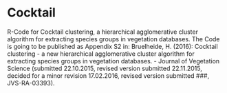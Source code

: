 # Cocktail
R-Code for Cocktail clustering, a hierarchical agglomerative cluster algorithm for extracting species groups in vegetation databases.
The Code is going to be published as Appendix S2 in:
Bruelheide, H. (2016): Cocktail clustering - a new hierarchical agglomerative cluster algorithm for extracting species groups in vegetation databases. - Journal of Vegetation Science (submitted 22.10.2015, revised version submitted 22.11.2015, decided for a minor revision 17.02.2016, revised version submitted ###, JVS-RA-03393).
